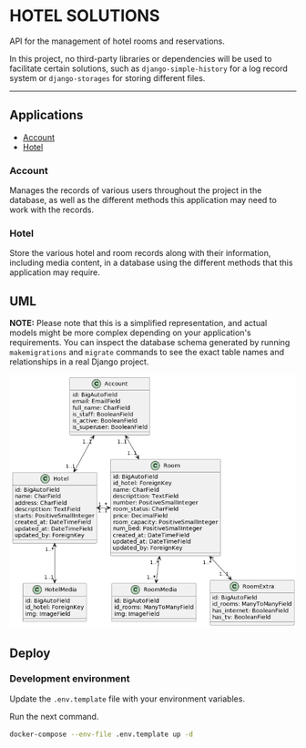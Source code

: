 # HOTEL SOLUTIONS   

API for the management of hotel rooms and reservations.

In this project, no third-party libraries or dependencies will be used to facilitate certain solutions, such as `django-simple-history` for a log record system or `django-storages` for storing different files.

---
## Applications
- [Account](#account)
- [Hotel](#hotel)

### Account
Manages the records of various users throughout the project in the database, as well as the different methods this application may need to work with the records.

### Hotel
Store the various hotel and room records along with their information, including media content, in a database using the different methods that this application may require.

## UML
**NOTE:** Please note that this is a simplified representation, and actual models might be more complex depending on your application's requirements. You can inspect the database schema generated by running `makemigrations` and `migrate` commands to see the exact table names and relationships in a real Django project.

![Diagrama UML](UML/HotelSolutions_API-Rest.png)

## Deploy

### Development environment
Update the `.env.template` file with your environment variables.

Run the next command.
```bash
docker-compose --env-file .env.template up -d 
```